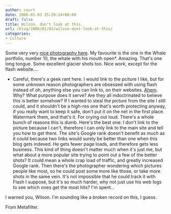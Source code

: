 ```yaml
---
author: court
date: 2006-01-03 15:29:14+00:00
draft: false
title: Wilson, don't look at this.
url: /blog/2006/01/03/wilson-dont-look-at-this/
categories:
- Culture
---
```


Some very very [nice photography here](http://www.wildthingsphotography.com).  My favourite is the one in the Whale portfolio, number 10, the whale with his mouth open*.  Amazing.  That's one long tongue.  Some excellent glacier shots too.  Nice work, except for the flash website....

* Careful, there's a geek rant here.  I would link to the pciture I like, but for some unknown reason photographers are obsessed with using flash instead of oh, anything else you can link to, on their websites.  [Ahem](http://robertwilsonphoto.com).  Why?  What purpose does it serve?  Are they all indoctrinated to believe this is better somehow?  If I wanted to steal the picture from the site I still could, and it shouldn't be a high-res one that's worth protecting anyway, if you really want to keep it safe, don't put it on the net in the first place.  Watermark them, and that's it.  For crying out loud.  There's a whole bunch of reasons this is dumb.  Here's the best one:  I don't link to the picture because I can't, therefore I can only link to the main site and tell you how to get there.  The site's Google rank doesn't benefit as much as it could because two links would surely be better than one when this blog gets indexed.  He gets fewer page loads, and therefore gets less business.  This kind of thing doesn't matter much when it's just me, but what about a more popular site trying to point out a few of the better shots?  It could mean a whole crap load of traffic, and greatly increased Google rank.  Then there's the photographer wondering which pictures people like most, so he could post some more like those, or take more shots in the same vein.  It's not impossible that he could track it with Flash I suppose, but it's so much harder, why not just use his web logs to see which ones get the most hits?  I'm spent...

I warned you, Wilson.  I'm sounding like a broken record on this, I guess.

From Metafilter.
